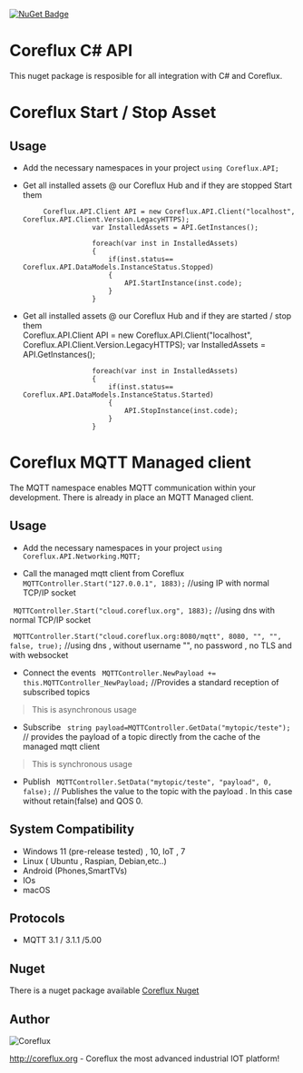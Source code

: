 
[![NuGet Badge](https://buildstats.info/nuget/CorefluxMQTTcSharpAPI)](https://www.nuget.org/packages/CorefluxMQTTcSharpAPI/)
# Coreflux C# API 
This nuget package is resposible for all integration with C# and Coreflux. 

# Coreflux Start / Stop Asset
 ## Usage

 - Add the necessary namespaces in your project
	 `using Coreflux.API;`
 - Get all installed assets @ our Coreflux Hub and if they are stopped Start them
       
   			Coreflux.API.Client API = new Coreflux.API.Client("localhost", Coreflux.API.Client.Version.LegacyHTTPS);
                        var InstalledAssets = API.GetInstances();
                        
                        foreach(var inst in InstalledAssets)
                        {
                            if(inst.status== Coreflux.API.DataModels.InstanceStatus.Stopped)
                            {
                                API.StartInstance(inst.code);
                            }
                        }
			
 - Get all installed assets @ our Coreflux Hub and if they are started / stop them       
   			Coreflux.API.Client API = new Coreflux.API.Client("localhost", Coreflux.API.Client.Version.LegacyHTTPS);
                        var InstalledAssets = API.GetInstances();
                        
                        foreach(var inst in InstalledAssets)
                        {
                            if(inst.status== Coreflux.API.DataModels.InstanceStatus.Started)
                            {
                                API.StopInstance(inst.code);
                            }
                        }
                        
# Coreflux MQTT Managed client 

The MQTT namespace enables MQTT communication within your development.  There is already in place an MQTT Managed client.

## Usage

 - Add the necessary namespaces in your project
	 `using Coreflux.API.Networking.MQTT;`
	 
 - Call the managed mqtt client from Coreflux 
  ` MQTTController.Start("127.0.0.1", 1883);` //using IP with normal  TCP/IP socket
  
  ` MQTTController.Start("cloud.coreflux.org", 1883);` //using dns  with normal  TCP/IP socket
  
` MQTTController.Start("cloud.coreflux.org:8080/mqtt", 8080, "", "", false, true);` //using dns  , without username "", no  password , no TLS and with websocket

  - Connect the events
  ` MQTTController.NewPayload += this.MQTTController_NewPayload;` //Provides a standard reception of subscribed topics
  > This is asynchronous usage
  - Subscribe
  ` string payload=MQTTController.GetData("mytopic/teste");` // provides the payload of a topic directly from the cache of the managed mqtt client
> This is synchronous usage
   - Publish
  ` MQTTController.SetData("mytopic/teste", "payload", 0, false);` // Publishes the value to the topic with the payload . In this case without retain(false) and QOS 0.

## System Compatibility

 - Windows 11 (pre-release tested) , 10, IoT , 7 
 - Linux ( Ubuntu , Raspian, Debian,etc..)
 - Android (Phones,SmartTVs)
 - IOs
 - macOS
 
## Protocols
 - MQTT 3.1  / 3.1.1 /5.00 


## Nuget 

There is a nuget package available [Coreflux Nuget ](https://www.nuget.org/packages/CorefluxMQTTcSharpAPI/) 

## Author
![Coreflux](https://i.imgur.com/JdvJkGY.png)

http://coreflux.org - Coreflux the most advanced industrial IOT platform!




